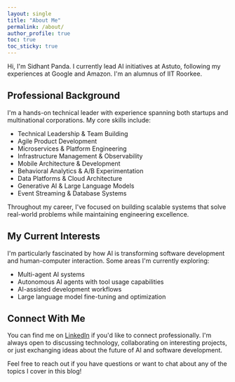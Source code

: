 ```yaml
---
layout: single
title: "About Me"
permalink: /about/
author_profile: true
toc: true
toc_sticky: true
---
```


Hi, I'm Sidhant Panda. I currently lead AI initiatives at Astuto, following my experiences at Google and Amazon. I'm an alumnus of IIT Roorkee.

## Professional Background

I'm a hands-on technical leader with experience spanning both startups and multinational corporations. My core skills include:

- Technical Leadership & Team Building
- Agile Product Development
- Microservices & Platform Engineering
- Infrastructure Management & Observability
- Mobile Architecture & Development
- Behavioral Analytics & A/B Experimentation
- Data Platforms & Cloud Architecture
- Generative AI & Large Language Models
- Event Streaming & Database Systems

Throughout my career, I've focused on building scalable systems that solve real-world problems while maintaining engineering excellence.

## My Current Interests

I'm particularly fascinated by how AI is transforming software development and human-computer interaction. Some areas I'm currently exploring:

- Multi-agent AI systems
- Autonomous AI agents with tool usage capabilities
- AI-assisted development workflows
- Large language model fine-tuning and optimization

## Connect With Me

You can find me on [LinkedIn](https://www.linkedin.com/in/sidpan/) if you'd like to connect professionally. I'm always open to discussing technology, collaborating on interesting projects, or just exchanging ideas about the future of AI and software development.

Feel free to reach out if you have questions or want to chat about any of the topics I cover in this blog!
